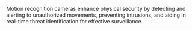 Motion recognition cameras enhance physical security by detecting and alerting to unauthorized movements, preventing intrusions, and aiding in real-time threat identification for effective surveillance.